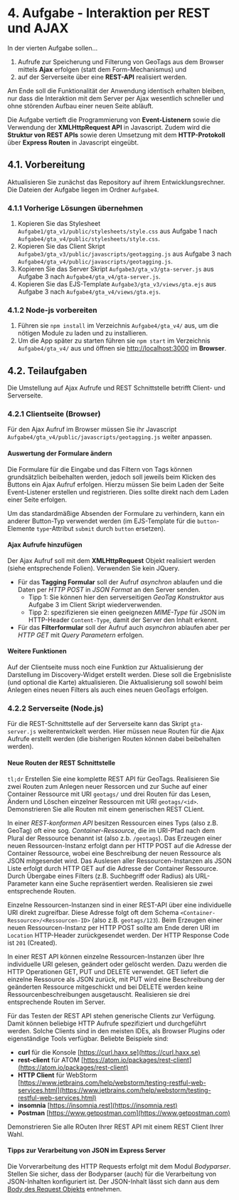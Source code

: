 # 4. Aufgabe - Interaktion per REST und AJAX

In der vierten Aufgabe sollen...

1. Aufrufe zur Speicherung und Filterung von GeoTags aus dem Browser mittels
  **Ajax** erfolgen (statt dem Form-Mechanismus) und
2. auf der Serverseite über eine **REST-API** realisiert werden.

Am Ende soll die Funktionalität der Anwendung identisch erhalten bleiben, nur
dass die Interaktion mit dem Server per Ajax wesentlich schneller und ohne
störenden Aufbau einer neuen Seite abläuft.

Die Aufgabe vertieft die Programmierung von **Event-Listenern** sowie die
Verwendung der **XMLHttpRequest API** in Javascript. Zudem wird die **Struktur
von REST APIs** sowie deren Umsetzung mit dem **HTTP-Protokoll** über **Express
Routen** in Javascript eingeübt.

## 4.1. Vorbereitung

Aktualisieren Sie zunächst das Repository auf ihrem Entwicklungsrechner. Die
Dateien der Aufgabe liegen im Ordner `Aufgabe4`.

### 4.1.1 Vorherige Lösungen übernehmen

1. Kopieren Sie das Stylesheet `Aufgabe1/gta_v1/public/stylesheets/style.css`
   aus Aufgabe 1 nach `Aufgabe4/gta_v4/public/stylesheets/style.css`.
2. Kopieren Sie das Client Skript
   `Aufgabe3/gta_v3/public/javascripts/geotagging.js` aus Aufgabe 3 nach
   `Aufgabe4/gta_v4/public/javascripts/geotagging.js`.
3. Kopieren Sie das Server Skript `Aufgabe3/gta_v3/gta-server.js` aus Aufgabe 3
   nach `Aufgabe4/gta_v4/gta-server.js`.
4. Kopieren Sie das EJS-Template `Aufgabe3/gta_v3/views/gta.ejs` aus Aufgabe 3
   nach `Aufgabe4/gta_v4/views/gta.ejs`.

### 4.1.2 Node-js vorbereiten

1. Führen sie `npm install` im Verzeichnis `Aufgabe4/gta_v4/` aus, um die
   nötigen Module zu laden und zu installieren.
2. Um die App später zu starten führen sie `npm start` im Verzeichnis
   `Aufgabe4/gta_v4/` aus und öffnen sie
   [http://localhost:3000](http://localhost:3000) im **Browser**.

## 4.2. Teilaufgaben

Die Umstellung auf Ajax Aufrufe und REST Schnittstelle betrifft Client- und
Serverseite.

### 4.2.1 Clientseite (Browser)

Für den Ajax Aufruf im Browser müssen Sie ihr Javascript
`Aufgabe4/gta_v4/public/javascripts/geotagging.js` weiter anpassen.

#### Auswertung der Formulare ändern

Die Formulare für die Eingabe und das Filtern von Tags können grundsätzlich
beibehalten werden, jedoch soll jeweils beim Klicken des Buttons ein Ajax Aufruf
erfolgen. Hierzu müssen Sie beim Laden der Seite Event-Listener erstellen und
registrieren. Dies sollte direkt nach dem Laden einer Seite erfolgen.

Um das standardmäßige Absenden der Formulare zu verhindern, kann ein anderer
Button-Typ verwendet werden (im EJS-Template für die `button`- Elemente
`type`-Attribut `submit` durch `button` ersetzen).

#### Ajax Aufrufe hinzufügen

Der Ajax Aufruf soll mit dem **XMLHttpRequest** Objekt realisiert werden (siehe
entsprechende Folien). Verwenden Sie kein JQuery.

- Für das **Tagging Formular** soll der Aufruf *asynchron* ablaufen und die Daten per
  *HTTP POST* in *JSON Format* an den Server senden.
  - Tipp 1: Sie können hier den serverseitigen *GeoTag Konstruktor* aus Aufgabe 3
    im Client Skript wiederverwenden.
  - Tipp 2: spezifizieren sie einen geeignezen *MIME-Type* für JSON im
    HTTP-Header `Content-Type`, damit der Server den Inhalt erkennt.
- Für das **Filterformular** soll der Aufruf auch *asynchron* ablaufen aber per *HTTP
  GET* mit *Query Parametern* erfolgen.

#### Weitere Funktionen

Auf der Clientseite muss noch eine Funktion zur Aktualisierung der Darstellung
im Discovery-Widget erstellt werden. Diese soll die Ergebnisliste (und optional
die Karte) aktualisieren. Die Aktualisierung soll sowohl beim Anlegen eines
neuen Filters als auch eines neuen GeoTags erfolgen.

### 4.2.2 Serverseite (Node.js)

Für die REST-Schnittstelle auf der Serverseite kann das Skript `gta-server.js`
weiterentwickelt werden. Hier müssen neue Routen für die Ajax Aufrufe erstellt
werden (die bisherigen Routen können dabei beibehalten werden).

#### Neue Routen der REST Schnittstelle

`tl;dr` Erstellen Sie eine komplette REST API für GeoTags. Realisieren Sie zwei
Routen zum Anlegen neuer Ressorcen und zur Suche auf einer Container Ressource
mit URI `geotags/` und drei Routen für das Lesen, Ändern und Löschen einzelner
Ressourcen mit URI `geotags/<id>`. Demonstrieren Sie alle Routen mit einem
generischen REST CLient.

In einer *REST-konformen API* besitzen Ressourcen eines Typs (also z.B. GeoTag)
oft eine sog. *Container-Ressource*, die im URI-Pfad nach dem Plural der
Ressource benannt ist (also z.b. `/geotags`). Das Erzeugen einer neuen
Ressourcen-Instanz erfolgt dann per HTTP POST auf die Adresse der Container
Ressource, wobei eine Beschreibung der neuen Ressource als JSON mitgesendet
wird. Das Auslesen aller Ressourcen-Instanzen als JSON Liste erfolgt durch HTTP
GET auf die Adresse der Container Ressource. Durch Übergabe eines Filters (z.B.
Suchbegriff oder Radius) als URL-Parameter kann eine Suche repräsentiert werden.
Realisieren sie zwei entsprechende Routen.

Einzelne Ressourcen-Instanzen sind in einer REST-API über eine individuelle URI
direkt zugreifbar. Diese Adresse folgt oft dem Schema
`<Container-Ressource>/<Ressourcen-ID>` (also z.B. `geotags/123`). Beim Erzeugen
einer neuen Ressourcen-Instanz per HTTP POST sollte am Ende deren URI im
`Location` HTTP-Header zurückgesendet werden. Der HTTP Response Code ist `201`
(Created).

In einer REST API können einzelne Ressourcen-Instanzen über Ihre individuelle
URI gelesen, geändert oder gelöscht werden. Dazu werden die HTTP Operationen
GET, PUT und DELETE verwendet. GET liefert die einzelne Ressource als JSON
zurück, mit PUT wird eine Beschreibung der geänderten Ressource mitgeschickt und
bei DELETE werden keine Ressourcenbeschreibungen ausgetauscht. Realisieren sie
drei entsprechende Routen im Server.

Für das Testen der REST API stehen generische Clients zur Verfügung. Damit
können beliebige HTTP Aufrufe spezifiziert und durchgeführt werden. Solche
Clients sind in den meisten IDEs, als Browser Plugins oder eigenständige Tools
verfügbar. Beliebte Beispiele sind:

- **curl** für die Konsole [https://curl.haxx.se](https://curl.haxx.se)
- **rest-client** für ATOM [https://atom.io/packages/rest-client](https://atom.io/packages/rest-client)
- **HTTP Client** für WebStorm [https://www.jetbrains.com/help/webstorm/testing-restful-web-services.html](https://www.jetbrains.com/help/webstorm/testing-restful-web-services.html)
- **insomnia** [https://insomnia.rest](https://insomnia.rest)
- **Postman** [https://www.getpostman.com](https://www.getpostman.com)

Demonstrieren Sie alle ROuten Ihrer REST API mit einem REST Client Ihrer Wahl.

#### Tipps zur Verarbeitung von JSON im Express Server

Die Vorverarbeitung des HTTP Requests erfolgt mit dem Modul *Bodyparser*.
Stellen Sie sicher, dass der Bodyparser (auch) für die Verarbeitung von
JSON-Inhalten konfiguriert ist. Der JSON-Inhalt lässt sich dann aus dem [Body
des Request Objekts](http://expressjs.com/de/4x/api.html#req.body) entnehmen.

